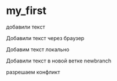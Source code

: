 # my_first

добавили текст

Добавили текст через браузер

Добавим текст локально

Добавили текст в новой ветке newbranch

разрешаем конфликт
 
